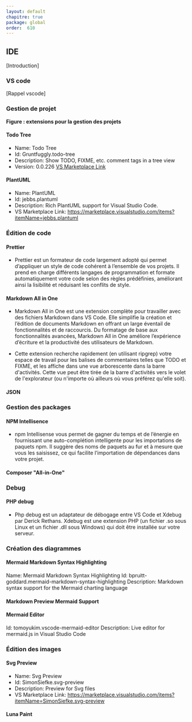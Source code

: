 ```yaml
---
layout: default
chapitre: true
package: global
order:  610
---
```



## IDE 

<!-- TODO rédaction-2 : Introduction 
- Définition de l'IDE
- Avantage
-->

[Introduction]

### VS code 

<!-- TODO rédaction-1 : rappel vs code -->

[Rappel vscode]


### Gestion de projet

<!-- TODO rapport-1 : Création d'une image qui résume les extensions de gestion de projet -->


**Figure : extensions pour la gestion des projets**


#### Todo Tree

- Name: Todo Tree
- Id: Gruntfuggly.todo-tree
- Description: Show TODO, FIXME, etc. comment tags in a tree view
- Version: 0.0.226
[VS Marketplace Link](https://marketplace.visualstudio.com/items?itemName=Gruntfuggly.todo-tree) 


#### PlantUML

- Name: PlantUML
- Id: jebbs.plantuml
- Description: Rich PlantUML support for Visual Studio Code.
- VS Marketplace Link: https://marketplace.visualstudio.com/items?itemName=jebbs.plantuml


### Édition de code  

#### Prettier

<!-- note -->

  -  Prettier est un formateur de code largement adopté qui permet d’appliquer un style de code cohérent à l’ensemble de vos projets. Il prend en charge différents langages de programmation et formate automatiquement votre code selon des règles prédéfinies, améliorant ainsi la lisibilité et réduisant les conflits de style.

#### Markdown All in One

 -  Markdown All in One est une extension complète pour travailler avec des fichiers Markdown dans VS Code. Elle simplifie la création et l’édition de documents Markdown en offrant un large éventail de fonctionnalités et de raccourcis. Du formatage de base aux fonctionnalités avancées, Markdown All in One améliore l’expérience d’écriture et la productivité des utilisateurs de Markdown.

- Cette extension recherche rapidement (en utilisant ripgrep) votre espace de travail pour les balises de commentaires telles que TODO et FIXME, et les affiche dans une vue arborescente dans la barre d'activités. Cette vue peut être tirée de la barre d'activités vers le volet de l'explorateur (ou n'importe où ailleurs où vous préférez qu'elle soit).

#### JSON

### Gestion des packages 

#### NPM Intellisence

- npm Intellisense vous permet de gagner du temps et de l’énergie en fournissant une auto-complétion intelligente pour les importations de paquets npm. Il suggère des noms de paquets au fur et à mesure que vous les saisissez, ce qui facilite l’importation de dépendances dans votre projet.

#### Composer "All-in-One"

### Debug

#### PHP debug

- Php debug est un adaptateur de débogage entre VS Code et Xdebug par Derick Rethans. Xdebug est une extension PHP (un fichier .so sous Linux et un fichier .dll sous Windows) qui doit être installée sur votre serveur.

### Création des diagrammes

#### Mermaid Markdown Syntax Highlighting

Name: Mermaid Markdown Syntax Highlighting
Id: bpruitt-goddard.mermaid-markdown-syntax-highlighting
Description: Markdown syntax support for the Mermaid charting language

#### Markdown Preview Mermaid Support

#### Mermaid Editor
Id: tomoyukim.vscode-mermaid-editor
Description: Live editor for mermaid.js in Visual Studio Code

### Édition des images  

#### Svg Preview

- Name: Svg Preview
- Id: SimonSiefke.svg-preview
- Description: Preview for Svg files
- VS Marketplace Link: https://marketplace.visualstudio.com/items?itemName=SimonSiefke.svg-preview


#### Luna Paint

